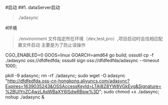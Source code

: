#启动
##1. dataServer启动
>./adasync

#环境
>./environment 文件指定所在环境（dev,test,pro）,项目启动时会找相应配置文件启动
>主要是为了防止误操作


CGO_ENABLED=0 GOOS=linux GOARCH=amd64 go build; ossutil cp -f ./adasync  oss://dfdfedfda; ossutil sign oss://dfdfedfda/adasync    --timeout 1000;

pkill -9 adasync;
rm -rf ./adasync;
sudo wget -O adasync  "http://dfdfedfda.oss-cn-hongkong.aliyuncs.com/adasync?Expires=1639035243&OSSAccessKeyId=LTAI8Z8YW8VGkEvg&Signature=%2BUIYnZC4wzLApWBaXY6lSdwRBpw%3D";
sudo chmod +x ./adasync;
nohup ./adasync &
